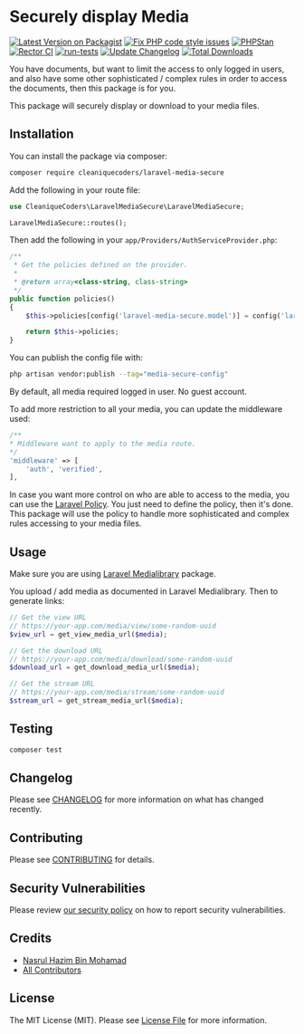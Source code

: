 # Securely display Media

[![Latest Version on Packagist](https://img.shields.io/packagist/v/cleaniquecoders/laravel-media-secure.svg?style=flat-square)](https://packagist.org/packages/cleaniquecoders/laravel-media-secure) [![Fix PHP code style issues](https://github.com/cleaniquecoders/laravel-media-secure/actions/workflows/fix-styling.yml/badge.svg)](https://github.com/cleaniquecoders/laravel-media-secure/actions/workflows/fix-styling.yml) [![PHPStan](https://github.com/cleaniquecoders/laravel-media-secure/actions/workflows/phpstan.yml/badge.svg)](https://github.com/cleaniquecoders/laravel-media-secure/actions/workflows/phpstan.yml) [![Rector CI](https://github.com/cleaniquecoders/laravel-media-secure/actions/workflows/rector.yml/badge.svg)](https://github.com/cleaniquecoders/laravel-media-secure/actions/workflows/rector.yml) [![run-tests](https://github.com/cleaniquecoders/laravel-media-secure/actions/workflows/run-tests.yml/badge.svg)](https://github.com/cleaniquecoders/laravel-media-secure/actions/workflows/run-tests.yml) [![Update Changelog](https://github.com/cleaniquecoders/laravel-media-secure/actions/workflows/update-changelog.yml/badge.svg)](https://github.com/cleaniquecoders/laravel-media-secure/actions/workflows/update-changelog.yml) [![Total Downloads](https://img.shields.io/packagist/dt/cleaniquecoders/laravel-media-secure.svg?style=flat-square)](https://packagist.org/packages/cleaniquecoders/laravel-media-secure)

You have documents, but want to limit the access to only logged in users, and also have some other sophisticated / complex rules in order to access the documents, then this package is for you.

This package will securely display or download to your media files.

## Installation

You can install the package via composer:

```bash
composer require cleaniquecoders/laravel-media-secure
```

Add the following in your route file:

```php
use CleaniqueCoders\LaravelMediaSecure\LaravelMediaSecure;

LaravelMediaSecure::routes();
```

Then add the following in your `app/Providers/AuthServiceProvider.php`:

```php
/**
 * Get the policies defined on the provider.
 *
 * @return array<class-string, class-string>
 */
public function policies()
{
    $this->policies[config('laravel-media-secure.model')] = config('laravel-media-secure.policy');

    return $this->policies;
}
```

You can publish the config file with:

```bash
php artisan vendor:publish --tag="media-secure-config"
```

By default, all media required logged in user. No guest account.

To add more restriction to all your media, you can update the middleware used:

```php
/**
* Middleware want to apply to the media route.
*/
'middleware' => [
    'auth', 'verified',
],
```

In case you want more control on who are able to access to the media, you can use the [Laravel Policy](https://laravel.com/docs/9.x/authorization#creating-policies). You just need to define the policy, then it's done. This package will use the policy to handle more sophisticated and complex rules accessing to your media files.

## Usage

Make sure you are using [Laravel Medialibrary](https://spatie.be/docs/laravel-medialibrary/v10/introduction) package.

You upload / add media as documented in Laravel Medialibrary. Then to generate links:

```php
// Get the view URL
// https://your-app.com/media/view/some-random-uuid
$view_url = get_view_media_url($media);

// Get the download URL
// https://your-app.com/media/download/some-random-uuid
$download_url = get_download_media_url($media);

// Get the stream URL
// https://your-app.com/media/stream/some-random-uuid
$stream_url = get_stream_media_url($media);
```

## Testing

```bash
composer test
```

## Changelog

Please see [CHANGELOG](CHANGELOG.md) for more information on what has changed recently.

## Contributing

Please see [CONTRIBUTING](CONTRIBUTING.md) for details.

## Security Vulnerabilities

Please review [our security policy](../../security/policy) on how to report security vulnerabilities.

## Credits

-   [Nasrul Hazim Bin Mohamad](https://github.com/nasrulhazim)
-   [All Contributors](../../contributors)

## License

The MIT License (MIT). Please see [License File](LICENSE.md) for more information.
